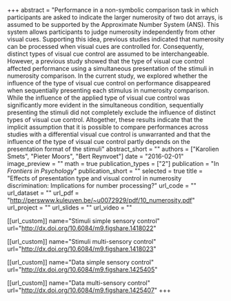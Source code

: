 +++
abstract = "Performance in a non-symbolic comparison task in which participants are asked to indicate the larger numerosity of two dot arrays, is assumed to be supported by the Approximate Number System (ANS). This system allows participants to judge numerosity independently from other visual cues. Supporting this idea, previous studies indicated that numerosity can be processed when visual cues are controlled for. Consequently, distinct types of visual cue control are assumed to be interchangeable. However, a previous study showed that the type of visual cue control affected performance using a simultaneous presentation of the stimuli in numerosity comparison. In the current study, we explored whether the influence of the type of visual cue control on performance disappeared when sequentially presenting each stimulus in numerosity comparison. While the influence of the applied type of visual cue control was significantly more evident in the simultaneous condition, sequentially presenting the stimuli did not completely exclude the influence of distinct types of visual cue control. Altogether, these results indicate that the implicit assumption that it is possible to compare performances across studies with a differential visual cue control is unwarranted and that the influence of the type of visual cue control partly depends on the presentation format of the stimuli"
abstract_short = ""
authors = ["Karolien Smets", "Pieter Moors", "Bert Reynvoet"]
date = "2016-02-01"
image_preview = ""
math = true
publication_types = ["2"]
publication = "In *Frontiers in Psychology*"
publication_short = ""
selected = true
title = "Effects of presentation type and visual control in numerosity discrimination: Implications for number processing?"
url_code = ""
url_dataset = ""
url_pdf = "http://perswww.kuleuven.be/~u0072929/pdf/10_numerosity.pdf"
url_project = ""
url_slides = ""
url_video = ""

[[url_custom]]
name="Stimuli simple sensory control"
url="http://dx.doi.org/10.6084/m9.figshare.1418022"

[[url_custom]]
name="Stimuli multi-sensory control"
url="http://dx.doi.org/10.6084/m9.figshare.1418023"

[[url_custom]]
name="Data simple sensory control"
url="http://dx.doi.org/10.6084/m9.figshare.1425405"

[[url_custom]]
name="Data multi-sensory control"
url="http://dx.doi.org/10.6084/m9.figshare.1425407"
+++
